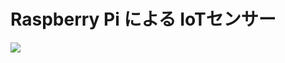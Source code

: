# Raspberry Pi による IoTセンサー
[![](http://img.youtube.com/vi/9PA5KuWhZxM/0.jpg)](http://www.youtube.com/watch?v=9PA5KuWhZxM "")
